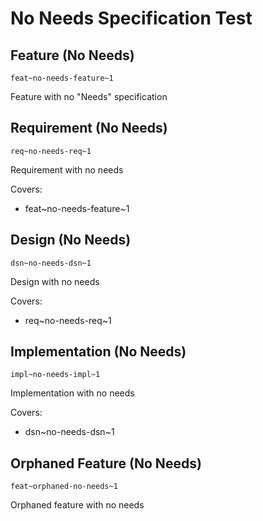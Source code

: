 # No Needs Specification Test

## Feature (No Needs)
`feat~no-needs-feature~1`

Feature with no "Needs" specification

## Requirement (No Needs)
`req~no-needs-req~1`

Requirement with no needs

Covers:
- feat~no-needs-feature~1

## Design (No Needs)
`dsn~no-needs-dsn~1`

Design with no needs

Covers:
- req~no-needs-req~1

## Implementation (No Needs)
`impl~no-needs-impl~1`

Implementation with no needs

Covers:
- dsn~no-needs-dsn~1

## Orphaned Feature (No Needs)
`feat~orphaned-no-needs~1`

Orphaned feature with no needs